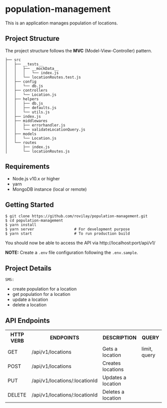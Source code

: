 # population-management

This is an application manages population of locations.

## Project Structure

The project structure follows the **MVC** (Model-View-Controller) pattern.
```
├── src
│   ├── __tests__
│   │   ├── __mockData__
│   │   │   └── index.js
│   │   └── locationRoutes.test.js
│   ├── config
│   │   └── db.js
│   ├── controllers
│   │   └── Location.js
│   ├── helpers
│   │   ├── db.js
│   │   ├── defaults.js
│   │   └── utils.js
│   ├── index.js
│   ├── middlewares
│   │   ├── errorhandler.js
│   │   └── validateLocationQuery.js
│   ├── models
│   │   └── Location.js
│   └── routes
│       ├── index.js
│       └── locationRoutes.js
```

## Requirements

* Node.js v10.x or higher
* yarn
* MongoDB instance (local or remote)

## Getting Started

```
$ git clone https://github.com/rovilay/population-management.git
$ cd population-management
$ yarn install
$ yarn server                  # For development purpose
$ yarn start                   # To run production build
```

You should now be able to access the API via http://localhost:port/api/v1/

**NOTE:** Create a `.env` file configuration following the `.env.sample`.

## Project Details
`SMS:`
 - create population for a location
 - get population for a location
 - update a location
 - delete a location

## API Endpoints

<table>
<tr><th>HTTP VERB</th><th>ENDPOINTS</th><th>DESCRIPTION</th><th>QUERY</th></tr>
<tr><td>GET</td><td>/api/v1/locations</td><td>Gets a location</td><td>limit, query</td></tr>
<tr><td>POST</td><td>/api/v1/locations</td><td>Creates locations</td><td></td></tr>
<tr><td>PUT</td><td>/api/v1/locations/:locationId</td><td>Updates a location</td><td></td></tr>
<tr><td>DELETE</td><td>/api/v1/locations/:locationId</td><td>Deletes a location</td><td></td></tr>
